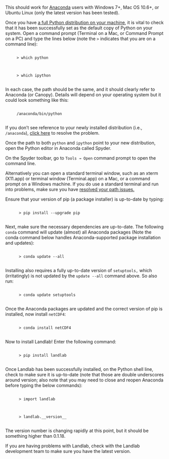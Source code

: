   <p>
    This should work for <a href="https://www.continuum.io/downloads">Anaconda</a> users with Windows 7+, Mac OS 10.6+, or Ubuntu
    Linux (only the latest version has been tested).
  </p>

  <p>
    Once you have <a href="http://landlab.readthedocs.org/en/latest/install.html#installing-python">a full Python distribution on your machine</a>, it is vital to
    check that it has been successfully set as the default copy of Python on
    your system. Open a command prompt (Terminal on a Mac, or Command Prompt
    on a PC) and type the lines below (note the <code>></code> indicates that you are on a
    command line):
  </p>

  <p>
   <code>
     > which python
   </code>
  </p>
  <p>
   <code>
     > which ipython
   </code>
  </p>
  <p>
    In each case, the path should be the same, and it should clearly refer to Anaconda (or
    Canopy). Details will depend on your operating system but it could look something like this:
  </p>

  <p>
   <code>
     /anaconda/bin/python
   </code>
  </p>
  <p>
    If you don’t see reference to your newly installed
    distribution (i.e., <code>/anaconda</code>), <a href="http://landlab.readthedocs.org/en/latest/correcting_python_version.html#correcting-python-version">click here</a> to resolve the problem.
  </p>

  <p>
    Once the path to both <code>python</code> and
    <code>ipython</code> point to your new distribution, open the
    Python editor in Anaconda called Spyder.
  </p>

  <p>
    On the Spyder toolbar, go to <code>Tools → Open</code> command prompt to open the command
    line.
  <p>

  </p>
    Alternatively you can open a standard terminal window, such as an
    xterm (X11.app) or terminal window (Terminal.app) on a Mac, or a command
    prompt on a Windows machine. If you do use a standard terminal and run into
    problems, make sure you have <a href="http://landlab.readthedocs.org/en/latest/correcting_python_version.html#correcting-python-version">resolved your path issues.</a>
  </p>

  <p>
    Ensure that your version of pip (a package installer) is up-to-date by typing:
  </p>

  <p>
    <code>
      > pip install --upgrade pip
    </code>
  </p>

  <p>
    Next, make sure the necessary dependencies are
    up-to-date. The following <code>conda</code> command will update (almost) all Anaconda packages
    (Note the conda command below handles Anaconda-supported package
    installation and updates):
  </p>

  <p>
    <code>
      > conda update --all
    </code>
  </p>
  <p>
    Installing also requires a fully up-to-date version of
    <code>setuptools,</code> which (irritatingly) is not updated by the <code>update --all</code> command above. So
    also run:
  </p>

  <p>
    <code>
      > conda update setuptools
    </code>
  </p>

  <p>
    Once the Anaconda packages are updated and the
    correct version of pip is installed, now install <code>netCDF4</code>:
  </p>

  <p>
    <code>
      > conda install netCDF4
    </code>
  </p>

  <p>
    Now to install Landlab! Enter the following command:
  </p>

  <p>
    <code>
      > pip install landlab
    </code>
  </p>

  <p>
    Once Landlab has been successfully installed, on the
    Python shell line, check to make sure it is up-to-date (note that those are
    double underscores around version; also note that you may need to close and
    reopen Anaconda before typing the below commands):
  </p>

  <p>
    <code>
      > import landlab
    </code>
  </p>
  <p>
    <code>
      > landlab.__version__
    </code>
  </p>

   <p>
     The version number is changing rapidly at this point, but it should be
     something higher than 0.1.18.
   </p>

   <p>
     If you are having problems with Landlab, check with the Landlab
     development team to make sure you have the latest version.
   </p>

